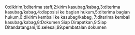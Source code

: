 0:dikirim,1:diterima staff,2:kirim kasubag/kabag,3:diterima kasubag/kabag,4:disposisi ke bagian hukum,5:diterima bagian hukum,6:dikirim kembali ke kasubag/kabag, 7:diterima kembali kasubag/kabag,8:Dokumen Siap Dirapatkan,9:Siap Ditandatangani,10:selesai,99:pembatalan dokumen
